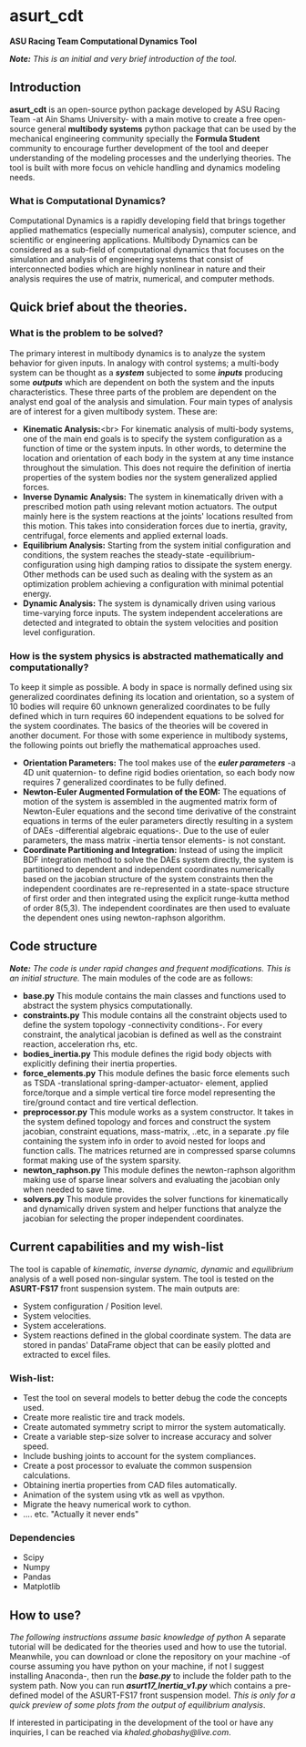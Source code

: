 # asurt_cdt
**ASU Racing Team Computational Dynamics Tool**

_**Note:** This is an initial and very brief introduction of the tool._

## Introduction
**asurt_cdt** is an open-source python package developed by ASU Racing Team -at Ain Shams University- with a main motive to create a free open-source general **multibody systems** python package that can be used by the mechanical engineering community specially the **Formula Student** community to encourage further development of the tool and deeper understanding of the modeling processes and the underlying theories. The tool is built with more focus on vehicle handling and dynamics modeling needs.
### What is Computational Dynamics?
Computational Dynamics is a rapidly developing field that brings together applied mathematics (especially numerical analysis), computer science, and scientific or engineering applications. Multibody Dynamics can be considered as a sub-field of computational dynamics that focuses on the simulation and analysis of engineering systems that consist of interconnected bodies which are highly nonlinear in nature and their analysis requires the use of matrix, numerical, and computer methods.

## Quick brief about the theories.
### What is the problem to be solved?
The primary interest in multibody dynamics is to analyze the system behavior for given inputs. In analogy with control systems; a multi-body system can be thought as a **_system_** subjected to some **_inputs_** producing some **_outputs_** which are dependent on both the system and the inputs characteristics. These three parts of the problem are dependent on the analyst end goal of the analysis and simulation. 
Four main types of analysis are of interest for a given multibody system. These are:
- **Kinematic Analysis:**<br\>
For kinematic analysis of multi-body systems, one of the main end goals is to specify the system configuration as a function of time or the system inputs. In other words, to determine the location and orientation of each body in the system at any time instance throughout the simulation. This does not require the definition of inertia properties of the system bodies nor the system generalized applied forces.
- **Inverse Dynamic Analysis:**
The system in kinematically driven with a prescribed motion path using relevant motion actuators. The output mainly here is the system reactions at the joints' locations resulted from this motion. This takes into consideration forces due to inertia, gravity, centrifugal, force elements and applied external loads.
- **Equilibrium Analysis:**
Starting from the system initial configuration and conditions, the system reaches the steady-state -equilibrium- configuration using high damping ratios to dissipate the system energy. Other methods can be used such as dealing with the system as an optimization problem achieving a configuration with minimal potential energy.
- **Dynamic Analysis:**
The system is dynamically driven using various time-varying force inputs. The system independent accelerations are detected and integrated to obtain the system velocities and position level configuration.

### How is the system physics is abstracted mathematically and computationally?
To keep it simple as possible. A body in space is normally defined using six generalized coordinates defining its location and orientation, so a system of 10 bodies will require 60 unknown generalized coordinates to be fully defined which in turn requires 60 independent equations to be solved for the system coordinates. The basics of the theories will be covered in another document.
For those with some experience in multibody systems, the following points out briefly the mathematical approaches used.
- **Orientation Parameters:**
The tool makes use of the **_euler parameters_** -a 4D unit quaternion- to define rigid bodies orientation, so each body now requires 7 generalized coordinates to be fully defined.
- **Newton-Euler Augmented Formulation of the EOM:**
The equations of motion of the system is assembled in the augmented matrix form of Newton-Euler equations and the second time derivative of the constraint equations in terms of the euler parameters directly resulting in a system of DAEs -differential algebraic equations-. Due to the use of euler parameters, the mass matrix -inertia tensor elements- is not constant.
- **Coordinate Partitioning and Integration:**
Instead of using the implicit BDF integration method to solve the DAEs system directly, the system is partitioned to dependent and independent coordinates numerically based on the jacobian structure of the system constraints then the independent coordinates are re-represented in a state-space structure of first order and then integrated using the explicit runge-kutta method of order 8(5,3). The independent coordinates are then used to evaluate the dependent ones using newton-raphson algorithm.

## Code structure
_**Note:** The code is under rapid changes and frequent modifications. This is an initial structure._
The main modules of the code are as follows:
- **base.py**
This module contains the main classes and functions used to abstract the system physics computationally.
- **constraints.py**
This module contains all the constraint objects used to define the system topology -connectivity conditions-. For every constraint, the analytical jacobian is defined as well as the constraint reaction, acceleration rhs, etc.
- **bodies_inertia.py**
This module defines the rigid body objects with explicitly defining their inertia properties.
- **force_elements.py**
This module defines the basic force elements such as TSDA -translational spring-damper-actuator- element, applied force/torque and a simple vertical tire force model representing the tire/ground contact and tire vertical deflection.
- **preprocessor.py**
This module works as a system constructor. It takes in the system defined topology and forces and construct the system jacobian, constraint equations, mass-matrix, ..etc, in a separate .py file containing the system info in order to avoid nested for loops and function calls. The matrices returned are in compressed sparse columns format making use of the system sparsity.
- **newton_raphson.py**
This module defines the newton-raphson algorithm making use of sparse linear solvers and evaluating the jacobian only when needed to save time.
- **solvers.py**
This module provides the solver functions for kinematically and dynamically driven system and helper functions that analyze the jacobian for selecting the proper independent coordinates.

## Current capabilities and my wish-list
The tool is capable of _kinematic, inverse dynamic, dynamic_ and _equilibrium_ analysis of a well posed non-singular system. The tool is tested on the **ASURT-FS17** front suspension system. The main outputs are:
- System configuration / Position level.
- System velocities.
- System accelerations.
- System reactions defined in the global coordinate system.
The data are stored in pandas' DataFrame object that can be easily plotted and extracted to excel files.
### Wish-list:
- Test the tool on several models to better debug the code the concepts used.
- Create more realistic tire and track models.
- Create automated symmetry script to mirror the system automatically.
- Create a variable step-size solver to increase accuracy and solver speed.
- Include bushing joints to account for the system compliances.
- Create a post processor to evaluate the common suspension calculations.
- Obtaining inertia properties from CAD files automatically.
- Animation of the system using vtk as well as vpython.
- Migrate the heavy numerical work to cython.
- .... etc. "Actually it never ends"

### Dependencies
- Scipy
- Numpy
- Pandas
- Matplotlib

## How to use?
_The following instructions assume basic knowledge of python_
A separate tutorial will be dedicated for the theories used and how to use the tutorial. Meanwhile, you can download or clone the repository on your machine -of course assuming you have python on your machine, if not I suggest installing Anaconda-, then run the **_base.py_** to include the folder path to the system path. Now you can run **_asurt17_Inertia_v1.py_** which contains a pre-defined model of the ASURT-FS17 front suspension model. _This is only for a quick preview of some plots from the output of equilibrium analysis_.

If interested in participating in the development of the tool or have any inquiries, I can be reached via _khaled.ghobashy@live.com_.
